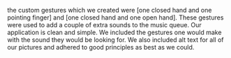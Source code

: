 
   the custom gestures which we created were [one closed hand and one pointing finger] and [one closed hand and one open hand].
   These gestures were used to add a couple of extra sounds to the music queue.
   Our application is clean and simple. We included the gestures one would make with the sound they would be looking for.
   We also included alt text for all of our pictures and adhered to good principles as best as we could.
